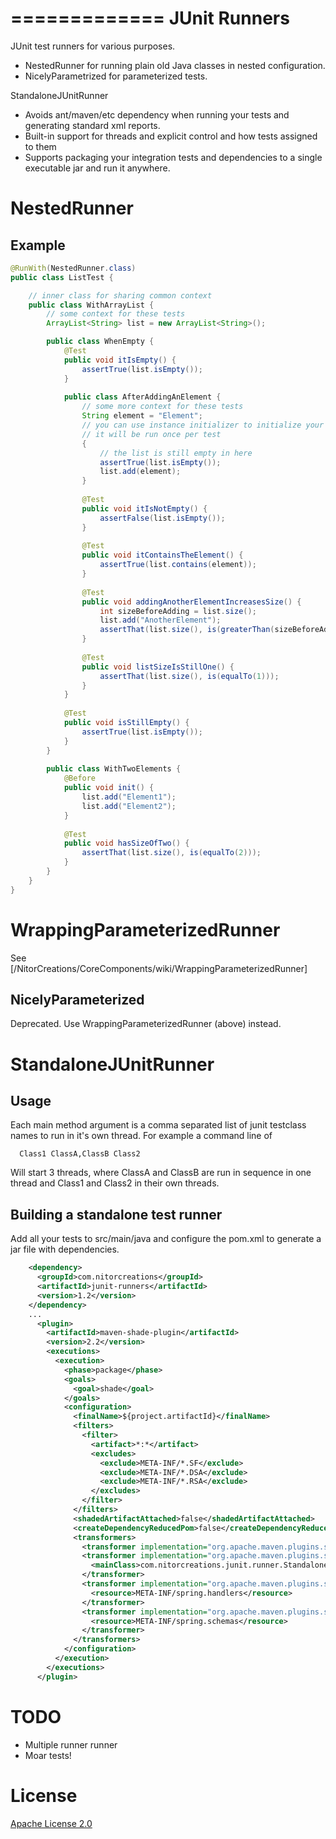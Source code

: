 =============
JUnit Runners
=============

JUnit test runners for various purposes.

- NestedRunner for running plain old Java classes in nested configuration.
- NicelyParametrized for parameterized tests.

StandaloneJUnitRunner
- Avoids ant/maven/etc dependency when running your tests and generating standard xml reports.
- Built-in support for threads and explicit control and how tests assigned to them
- Supports packaging your integration tests and dependencies to a single executable jar and run it anywhere.

NestedRunner
============

Example
-------
```java
@RunWith(NestedRunner.class)
public class ListTest {

    // inner class for sharing common context
    public class WithArrayList {
        // some context for these tests
        ArrayList<String> list = new ArrayList<String>();

        public class WhenEmpty {
            @Test
            public void itIsEmpty() {
                assertTrue(list.isEmpty());
            }
                
            public class AfterAddingAnElement {
                // some more context for these tests
                String element = "Element";
                // you can use instance initializer to initialize your context
                // it will be run once per test
                {                            
                    // the list is still empty in here
                    assertTrue(list.isEmpty());
                    list.add(element);
                }
                
                @Test
                public void itIsNotEmpty() {
                    assertFalse(list.isEmpty());
                }
                
                @Test
                public void itContainsTheElement() {              
                    assertTrue(list.contains(element));
                }
                
                @Test
                public void addingAnotherElementIncreasesSize() {
                    int sizeBeforeAdding = list.size();
                    list.add("AnotherElement");
                    assertThat(list.size(), is(greaterThan(sizeBeforeAdding)));                        
                }
                
                @Test
                public void listSizeIsStillOne() {
                    assertThat(list.size(), is(equalTo(1)));
                }
            }
            
            @Test
            public void isStillEmpty() {
                assertTrue(list.isEmpty());              
            }
        }
        
        public class WithTwoElements {
            @Before
            public void init() {
                list.add("Element1");
                list.add("Element2");
            }
                
            @Test
            public void hasSizeOfTwo() {
                assertThat(list.size(), is(equalTo(2)));
            }
        }
    }
}
```

WrappingParameterizedRunner
===========================

See [/NitorCreations/CoreComponents/wiki/WrappingParameterizedRunner]

NicelyParameterized
-------------------
Deprecated. Use WrappingParameterizedRunner (above) instead.

StandaloneJUnitRunner
=====================

Usage
-----
Each main method argument is a comma separated list of junit testclass names to run in it's own thread.
For example a command line of
```text
  Class1 ClassA,ClassB Class2
```
Will start 3 threads, where ClassA and ClassB are run in sequence in one thread and Class1 and Class2 in their own threads.

Building a standalone test runner
---------------------------------
Add all your tests to src/main/java and configure the pom.xml to generate a jar file with dependencies.

```xml
    <dependency>
      <groupId>com.nitorcreations</groupId>
      <artifactId>junit-runners</artifactId>
      <version>1.2</version>
    </dependency>
    ...
      <plugin>
        <artifactId>maven-shade-plugin</artifactId>
        <version>2.2</version>
        <executions>
          <execution>
            <phase>package</phase>
            <goals>
              <goal>shade</goal>
            </goals>
            <configuration>
              <finalName>${project.artifactId}</finalName>
              <filters>
                <filter>
                  <artifact>*:*</artifact>
                  <excludes>
                    <exclude>META-INF/*.SF</exclude>
                    <exclude>META-INF/*.DSA</exclude>
                    <exclude>META-INF/*.RSA</exclude>
                  </excludes>
                </filter>
              </filters>
              <shadedArtifactAttached>false</shadedArtifactAttached>
              <createDependencyReducedPom>false</createDependencyReducedPom>
              <transformers>
                <transformer implementation="org.apache.maven.plugins.shade.resource.ServicesResourceTransformer"/>
                <transformer implementation="org.apache.maven.plugins.shade.resource.ManifestResourceTransformer">
                  <mainClass>com.nitorcreations.junit.runner.StandaloneJUnitRunnerMain</mainClass>
                </transformer>
                <transformer implementation="org.apache.maven.plugins.shade.resource.AppendingTransformer">
                  <resource>META-INF/spring.handlers</resource>
                </transformer>
                <transformer implementation="org.apache.maven.plugins.shade.resource.AppendingTransformer">
                  <resource>META-INF/spring.schemas</resource>
                </transformer>
              </transformers>
            </configuration>
          </execution>
        </executions>
      </plugin>
```

TODO
====

- Multiple runner runner
- Moar tests!

License
=======

[Apache License 2.0](../../blob/master/junit-runners/LICENSE)
